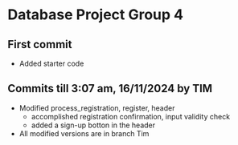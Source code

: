 # Database Project Group 4

## First commit

- Added starter code

## Commits till 3:07 am, 16/11/2024 by TIM

- Modified process_registration, register, header
    - accomplished registration confirmation, input validity check
    - added a sign-up botton in the header
- All modified versions are in branch Tim